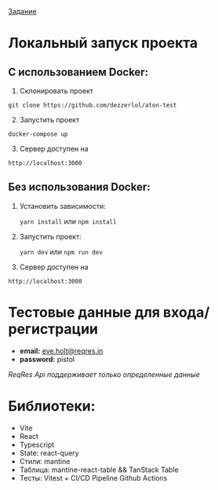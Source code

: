 [Задание](https://github.com/dezzerlol/aton-test/blob/master/test_frontend.pdf)

# Локальный запуск проекта

## С использованием Docker:
1. Склонировать проект
```
git clone https://github.com/dezzerlol/aton-test
```

2. Запустить проект 
```
docker-compose up
```

3. Сервер доступен на
```
http://localhost:3000
```

## Без использования Docker:
1. Установить зависимости:
   
    `yarn install` или `npm install`

2. Запустить проект:
   
    `yarn dev` или `npm run dev`

3. Сервер доступен на
```
http://localhost:3000
```

# Тестовые данные для входа/регистрации

- **email:** eve.holt@reqres.in
- **password:** pistol

*ReqRes Api поддерживает только определенные данные*

# Библиотеки:
- Vite
- React
- Typescript
- State: react-query
- Стили: mantine
- Таблица: mantine-react-table && TanStack Table
- Тесты: Vitest + CI/CD Pipeline Github Actions
